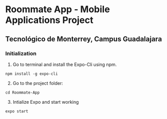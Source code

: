 # Roommate App - Mobile Applications Project
## Tecnológico de Monterrey, Campus Guadalajara

### Initialization
1. Go to terminal and install the Expo-Cli using npm.
```
npm install -g expo-cli
```
2. Go to the project folder:
```
cd Roommate-App
```
3. Intialize Expo and start working
```
expo start
```
